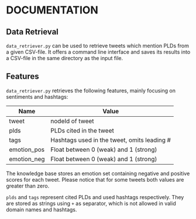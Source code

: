 # DOCUMENTATION

## Data Retrieval

`data_retriever.py` can be used to retrieve tweets which mention PLDs from a given CSV-file.
It offers a command line interface and saves its results into a CSV-file in the same directory as the input file.

## Features

`data_retriever.py` retrieves the following features, mainly focusing on sentiments and hashtags:

Name | Value
--- | ---
tweet | nodeId of tweet
plds | PLDs cited in the tweet
tags | Hashtags used in the tweet, omits leading #
emotion_pos | Float between 0 (weak) and 1 (strong)
emotion_neg | Float between 0 (weak) and 1 (strong)

The knowledge base stores an emotion set containing negative and positive scores for each tweet.
Please notice that for some tweets both values are greater than zero.

`plds` and `tags` represent cited PLDs and used hashtags respectively.
They are stored as strings using `+` as separator, which is not allowed in valid domain names and hashtags.
